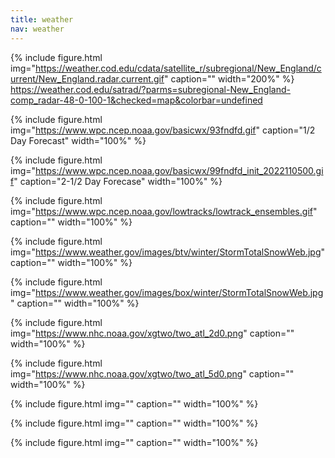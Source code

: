 ```yaml
---
title: weather
nav: weather
---
```



{% include figure.html img="https://weather.cod.edu/cdata/satellite_r/subregional/New_England/current/New_England.radar.current.gif" caption="" width="200%" %}
https://weather.cod.edu/satrad/?parms=subregional-New_England-comp_radar-48-0-100-1&checked=map&colorbar=undefined

{% include figure.html img="https://www.wpc.ncep.noaa.gov/basicwx/93fndfd.gif" caption="1/2 Day Forecast" width="100%" %}

{% include figure.html img="https://www.wpc.ncep.noaa.gov/basicwx/99fndfd_init_2022110500.gif" caption="2-1/2 Day Forecase" width="100%" %}

{% include figure.html img="https://www.wpc.ncep.noaa.gov/lowtracks/lowtrack_ensembles.gif" caption="" width="100%" %}

{% include figure.html img="https://www.weather.gov/images/btv/winter/StormTotalSnowWeb.jpg" caption="" width="100%" %}

{% include figure.html img="https://www.weather.gov/images/box/winter/StormTotalSnowWeb.jpg" caption="" width="100%" %}



{% include figure.html img="https://www.nhc.noaa.gov/xgtwo/two_atl_2d0.png" caption="" width="100%" %}

{% include figure.html img="https://www.nhc.noaa.gov/xgtwo/two_atl_5d0.png" caption="" width="100%" %}





{% include figure.html img="" caption="" width="100%" %}

{% include figure.html img="" caption="" width="100%" %}

{% include figure.html img="" caption="" width="100%" %}

